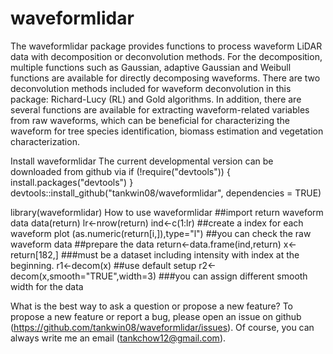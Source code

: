 # waveformlidar
The waveformlidar package provides functions to process waveform LiDAR data with decomposition or deconvolution methods. For the decomposition, multiple functions such as Gaussian, adaptive Gaussian and Weibull functions are available for directly decomposing waveforms. There are two deconvolution methods included for waveform deconvolution in this package: Richard-Lucy (RL) and Gold algorithms. In addition, there are several functions are available for extracting waveform-related variables from raw waveforms, which can be beneficial for characterizing the waveform for tree species identification, biomass estimation and vegetation characterization. 

Install waveformlidar
The current developmental version can be downloaded from github via
if (!require("devtools")) {
  install.packages("devtools")
}
devtools::install_github("tankwin08/waveformlidar", dependencies = TRUE)

library(waveformlidar)
How to use waveformlidar
##import return waveform data
data(return)
lr<-nrow(return)
ind<-c(1:lr)  ##create a index for each waveform
plot (as.numeric(return[i,]),type="l")  ##you can check the raw waveform data
##prepare the data
return<-data.frame(ind,return)
x<-return[182,] ###must be a dataset including intensity with index at the beginning.
r1<-decom(x)  ##use default setup
r2<-decom(x,smooth="TRUE",width=3) ###you can assign different smooth width for the data

What is the best way to ask a question or propose a new feature?
To propose a new feature or report a bug, please open an issue on github (https://github.com/tankwin08/waveformlidar/issues). Of course, you can always write me an email (tankchow12@gmail.com).


